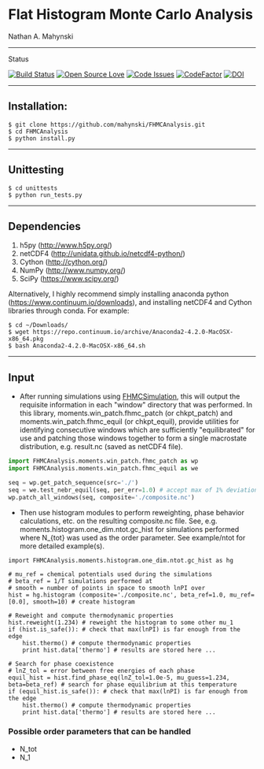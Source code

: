 # Flat Histogram Monte Carlo Analysis

Nathan A. Mahynski

---

Status

[![Build Status](https://travis-ci.org/mahynski/FHMCAnalysis.svg?branch=master)](https://travis-ci.org/mahynski/FHMCAnalysis) [![Open Source Love](https://badges.frapsoft.com/os/v2/open-source.svg?v=103)](https://github.com/ellerbrock/open-source-badge/) [![Code Issues](https://www.quantifiedcode.com/api/v1/project/fe2f9564d3e84213a5ecae6e84c6f1d0/badge.svg)](https://www.quantifiedcode.com/app/project/fe2f9564d3e84213a5ecae6e84c6f1d0) [![CodeFactor](https://www.codefactor.io/repository/github/mahynski/fhmcanalysis/badge)](https://www.codefactor.io/repository/github/mahynski/fhmcanalysis) [![DOI](https://zenodo.org/badge/73996052.svg)](https://zenodo.org/badge/latestdoi/73996052)

---

## Installation:

```
$ git clone https://github.com/mahynski/FHMCAnalysis.git
$ cd FHMCAnalysis
$ python install.py
```

---

## Unittesting

```
$ cd unittests
$ python run_tests.py
```

---

## Dependencies

1. h5py (http://www.h5py.org/)
2. netCDF4 (http://unidata.github.io/netcdf4-python/)
3. Cython (http://cython.org/)
4. NumPy (http://www.numpy.org/)
5. SciPy (https://www.scipy.org/)

Alternatively, I highly recommend simply installing anaconda python (https://www.continuum.io/downloads), and installing netCDF4 and Cython libraries through conda. For example:

```
$ cd ~/Downloads/
$ wget https://repo.continuum.io/archive/Anaconda2-4.2.0-MacOSX-x86_64.pkg
$ bash Anaconda2-4.2.0-MacOSX-x86_64.sh
```

---

## Input

+ After running simulations using [FHMCSimulation](https://mahynski.github.io/FHMCSimulation/), this will output the requisite information in each "window" directory that was performed.  In this library, moments.win_patch.fhmc_patch (or chkpt_patch) and moments.win_patch.fhmc_equil (or chkpt_equil), provide utilities for identifying consecutive windows which are sufficiently "equilibrated" for use and patching those windows together to form a single macrostate distribution, e.g. result.nc (saved as netCDF4 file).

```python
import FHMCAnalysis.moments.win_patch.fhmc_patch as wp
import FHMCAnalysis.moments.win_patch.fhmc_equil as we

seq = wp.get_patch_sequence(src='./')
seq = we.test_nebr_equil(seq, per_err=1.0) # accept max of 1% deviation between overlapping windows
wp.patch_all_windows(seq, composite='./composite.nc')
```

+ Then use histogram modules to perform reweighting, phase behavior calculations, etc. on the resulting composite.nc file.  See, e.g. moments.histogram.one_dim.ntot.gc_hist for simulations performed where N_{tot} was used as the order parameter. See example/ntot for more detailed example(s).

```
import FHMCAnalysis.moments.histogram.one_dim.ntot.gc_hist as hg

# mu_ref = chemical potentials used during the simulations
# beta_ref = 1/T simulations performed at
# smooth = number of points in space to smooth lnPI over
hist = hg.histogram (composite='./composite.nc', beta_ref=1.0, mu_ref=[0.0], smooth=10) # create histogram

# Reweight and compute thermodynamic properties
hist.reweight(1.234) # reweight the histogram to some other mu_1
if (hist.is_safe()): # check that max(lnPI) is far enough from the edge
    hist.thermo() # compute thermodynamic properties
    print hist.data['thermo'] # results are stored here ...

# Search for phase coexistence
# lnZ_tol = error between free energies of each phase
equil_hist = hist.find_phase_eq(lnZ_tol=1.0e-5, mu_guess=1.234, beta=beta_ref) # search for phase equilibrium at this temperature
if (equil_hist.is_safe()): # check that max(lnPI) is far enough from the edge
    hist.thermo() # compute thermodynamic properties
    print hist.data['thermo'] # results are stored here ...
```

### Possible order parameters that can be handled

+ N_tot
+ N_1
